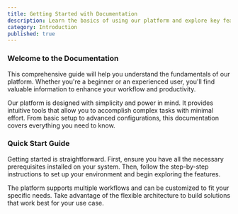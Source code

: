 ```yaml
---
title: Getting Started with Documentation
description: Learn the basics of using our platform and explore key features
category: Introduction
published: true
---
```


### Welcome to the Documentation

This comprehensive guide will help you understand the fundamentals of our platform. Whether you're a beginner or an experienced user, you'll find valuable information to enhance your workflow and productivity.

Our platform is designed with simplicity and power in mind. It provides intuitive tools that allow you to accomplish complex tasks with minimal effort. From basic setup to advanced configurations, this documentation covers everything you need to know.

### Quick Start Guide

Getting started is straightforward. First, ensure you have all the necessary prerequisites installed on your system. Then, follow the step-by-step instructions to set up your environment and begin exploring the features.

The platform supports multiple workflows and can be customized to fit your specific needs. Take advantage of the flexible architecture to build solutions that work best for your use case.
